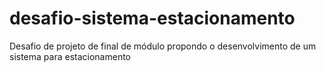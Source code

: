 # desafio-sistema-estacionamento
Desafio de projeto de final de módulo propondo o desenvolvimento de um sistema para estacionamento
